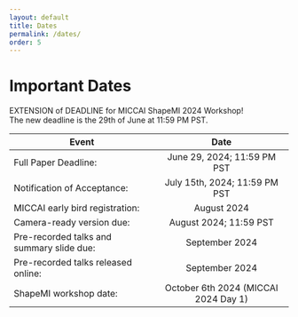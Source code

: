 ```yaml
---
layout: default
title: Dates
permalink: /dates/
order: 5
---
```

# Important Dates

EXTENSION of DEADLINE for MICCAI ShapeMI 2024 Workshop! <br> The new deadline is the 29th of June at 11:59 PM PST.

| Event | Date |
|---|:---:|
| Full Paper Deadline: | June 29, 2024; 11:59 PM PST |
| Notification of Acceptance: | July 15th, 2024; 11:59 PM PST |
| MICCAI early bird registration: | August 2024 |
| Camera-ready version due: | August 2024; 11:59 PST |
| Pre-recorded talks and summary slide due: | September 2024 |
| Pre-recorded talks released online: | September 2024 |
| ShapeMI workshop date: | October 6th 2024 (MICCAI 2024 Day 1)  |
